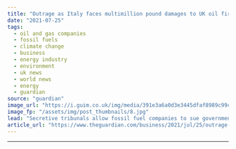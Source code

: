 ```yaml
---
title: "Outrage as Italy faces multimillion pound damages to UK oil firm"
date: "2021-07-25"
tags: 
  - oil and gas companies
  - fossil fuels
  - climate change
  - business
  - energy industry
  - environment
  - uk news
  - world news
  - energy
  - guardian
source: "guardian"
image_url: "https://i.guim.co.uk/img/media/391e3a6a0d3e3445dfaf8989c99c3123dbb7db5c/0_16_4928_2957/master/4928.jpg?width=460&quality=85&auto=format&fit=max&s=82ec0875d59815a286b327ba29e95b9d"
image_fp: "/assets/img/post_thumbnails/8.jpg"
lead: "Secretive tribunals allow fossil fuel companies to sue governments for passing laws to protect environmentItaly could be forced to pay millions of pounds in damages to a UK oil company after banning new drilling near its coast.The case has sparked ou..."
article_url: "https://www.theguardian.com/business/2021/jul/25/outrage-as-italy-faces-multimillion-pound-damages-to-uk-oil-firm"
---
```


---
